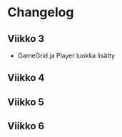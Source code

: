 # Changelog

## Viikko 3

- GameGrid ja Player luokka lisätty

## Viikko 4

## Viikko 5

## Viikko 6